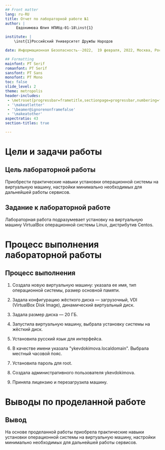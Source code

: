```yaml
---
## Front matter
lang: ru-RU
title: Отчет по лабораторной работе №1
author: |
	 Евдокимова Юлия НПИбд-01-18\inst{1}

institute: |
	\inst{1}Российский Университет Дружбы Народов

date: Информационная Безопасность--2022,  19 февраля, 2022, Москва, Россия

## Formatting
mainfont: PT Serif
romanfont: PT Serif
sansfont: PT Sans
monofont: PT Mono
toc: false
slide_level: 2
theme: metropolis
header-includes: 
 - \metroset{progressbar=frametitle,sectionpage=progressbar,numbering=fraction}
 - '\makeatletter'
 - '\beamer@ignorenonframefalse'
 - '\makeatother'
aspectratio: 43
section-titles: true

---
```


# Цели и задачи работы

## Цель лабораторной работы

Приобрести практические навыки установки операционной системы на виртуальную машину, настройки минимально необходимых для дальнейшей работы сервисов.


## Задание к лабораторной работе

Лабораторная работа подразумевает установку на виртуальную машину VirtualBox операционной системы Linux, дистрибутив Centos.


# Процесс выполнения лабораторной работы

## Процесс выполнения

1. Создала новую виртуальную машину:
указала ее имя, тип операционной системы, размер основной памяти.

2.  Задала конфигурацию жёсткого диска — загрузочный, VDI (VirtualBox Disk Image), динамический виртуальный диск.

3. Задала размер диска — 20 ГБ.

4. Запустила виртуальную машину, выбрала установку системы на жёсткий диск.

5. Установила русский язык для интерфейса.

6. В качестве имени указала "ykevdokimova.localdomain". Выбрала местный часовой пояс.

7. Установила пароль для root.

8. Создала административного пользователя ykevdokimova.

9. Приняла лицензию и перезагрузила машину.



# Выводы по проделанной работе

## Вывод

На основе проделанной работы приобрела практические навыки установки операционной системы на виртуальную машину, настройки минимально необходимых для дальнейшей работы сервисов.